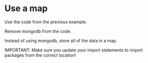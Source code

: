 # Use a map

Use the code from the previous example.

Remove mongodb from the code.

Instead of using mongodb, store all of the data in a map.

IMPORTANT:
Make sure you update your import statements to import packages from the correct location!
